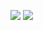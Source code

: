<!--
**Hyu-waseda/Hyu-waseda** is a ✨ _special_ ✨ repository because its `README.md` (this file) appears on your GitHub profile.

Here are some ideas to get you started:

- 🔭 I’m currently working on ...
- 🌱 I’m currently learning ...
- 👯 I’m looking to collaborate on ...
- 🤔 I’m looking for help with ...
- 💬 Ask me about ...
- 📫 How to reach me: ...
- 😄 Pronouns: ...
- ⚡ Fun fact: ...
-->

![](https://github-readme-stats-eight-kohl.vercel.app/api?username=Hyu-waseda&show_icons=true&theme=radical)
![](https://github-readme-stats-eight-kohl.vercel.app/api/top-langs/?username=Hyu-waseda&layout=compact&langs_count=14&hide=jupyter%20notebook,Roff,Objective-C,Shell,Makefile,CMake,Perl,Kotlin,Smarty&show_icons=true&theme=radical)
